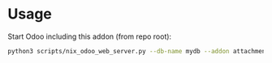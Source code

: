 # Usage

Start Odoo including this addon (from repo root):

```bash
python3 scripts/nix_odoo_web_server.py --db-name mydb --addon attachment_unindex_content
```
